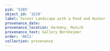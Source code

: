```yaml
---
pid: '5285'
object_id: '3220'
label: Forest Landscape with a Pond and Hunter
provenance_date:
provenance_location: Germany, Munich
provenance_text: Gallery Bernheimer
order: '0611'
collection: provenance
---
```

